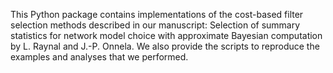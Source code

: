 This Python package contains implementations of the cost-based filter selection methods described in our manuscript: Selection of summary statistics for network model choice with approximate Bayesian computation by L. Raynal and J.-P. Onnela. We also provide the scripts to reproduce the examples and analyses that we performed.
